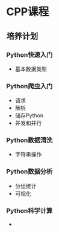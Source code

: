 # CPP课程

## 培养计划

### Python快速入门

- 基本数据类型


### Python爬虫入门

- 请求
- 解析
- 储存Python
- 并发和并行


### Python数据清洗

- 字符串操作


### Python数据分析

- 分组统计
- 可视化


### Python科学计算

- 